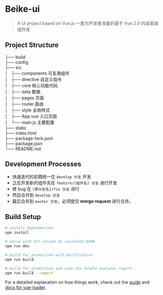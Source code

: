 # Beike-ui

> A Ui project based on Vue.js
> 一套为开发者准备的基于 Vue 2.0 的桌面端组件库
  
## Project Structure

├── build   
├── config  
├── src  
│   ├── components  可复用组件  
│   ├── directive   自定义指令  
│   ├── core        核心功能代码  
│   ├── data        数据  
│   ├── pages       页面  
│   ├── router      路由   
│   ├── style       全局样式      
│   ├── App.vue     入口页面  
│   └── main.js     主要配置  
├── static  
├── index.html  
├── package-lock.json  
├── package.json  
└── README.md

## Development Processes
* 快速迭代的前期统一在 `develop 分支` 开发
* 之后开发新的组件先在 `feature/[组件名] 分支` 进行开发
* 修 bug 在 `[原分支名]/fix 分支` 进行
* 然后合并到 `develop 分支` 
* 最后合并到 `master 分支`，必须提交 **merge request** 进行合并。

## Build Setup

``` bash
# install dependencies
npm install

# serve with hot reload at localhost:8080
npm run dev

# build for production with minification
npm run build

# build for production and view the bundle analyzer report
npm run build --report
```

For a detailed explanation on how things work, check out the [guide](http://vuejs-templates.github.io/webpack/) and [docs for vue-loader](http://vuejs.github.io/vue-loader).

